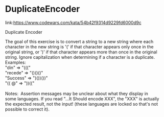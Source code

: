 # DuplicateEncoder
link:https://www.codewars.com/kata/54b42f9314d9229fd6000d9c

Duplicate Encoder

The goal of this exercise is to convert a string to a new string where each character in the new string is '(' if that character appears only once in the original string, or ')' if that character appears more than once in the original string. Ignore capitalization when determining if a character is a duplicate.</br>
Examples:</br>
"din" => "((("</br>
"recede" => "()()()"</br>
"Success" => ")())())"</br>
"(( @" => "))(("</br>
</br>
Notes:  Assertion messages may be unclear about what they display in some languages. If you read "...It Should encode XXX", the "XXX" is actually the expected result, not the input! (these languages are locked so that's not possible to correct it).
